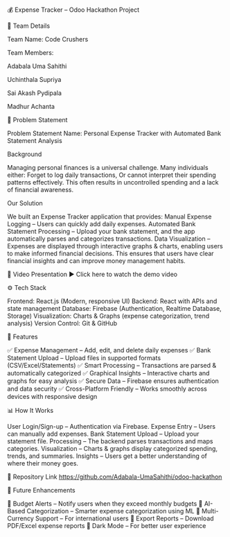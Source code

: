 💰 Expense Tracker – Odoo Hackathon Project

👥 Team Details

Team Name: Code Crushers

Team Members:

Adabala Uma Sahithi

Uchinthala Supriya

Sai Akash Pydipala

Madhur Achanta

📝 Problem Statement

Problem Statement Name: Personal Expense Tracker with Automated Bank Statement Analysis

Background

Managing personal finances is a universal challenge. Many individuals either:
Forget to log daily transactions,
Or cannot interpret their spending patterns effectively.
This often results in uncontrolled spending and a lack of financial awareness.

Our Solution

We built an Expense Tracker application that provides:
Manual Expense Logging – Users can quickly add daily expenses.
Automated Bank Statement Processing – Upload your bank statement, and the app automatically parses and categorizes transactions.
Data Visualization – Expenses are displayed through interactive graphs & charts, enabling users to make informed financial decisions.
This ensures that users have clear financial insights and can improve money management habits.

🎥 Video Presentation
▶️ Click here to watch the demo video

⚙️ Tech Stack

Frontend: React.js (Modern, responsive UI)
Backend: React with APIs and state management
Database: Firebase (Authentication, Realtime Database, Storage)
Visualization: Charts & Graphs (expense categorization, trend analysis)
Version Control: Git & GitHub

🚀 Features

✅ Expense Management – Add, edit, and delete daily expenses
✅ Bank Statement Upload – Upload files in supported formats (CSV/Excel/Statements)
✅ Smart Processing – Transactions are parsed & automatically categorized
✅ Graphical Insights – Interactive charts and graphs for easy analysis
✅ Secure Data – Firebase ensures authentication and data security
✅ Cross-Platform Friendly – Works smoothly across devices with responsive design


📊 How It Works

User Login/Sign-up – Authentication via Firebase.
Expense Entry – Users can manually add expenses.
Bank Statement Upload – Upload your statement file.
Processing – The backend parses transactions and maps categories.
Visualization – Charts & graphs display categorized spending, trends, and summaries.
Insights – Users get a better understanding of where their money goes.

📂 Repository Link
https://github.com/Adabala-UmaSahithi/odoo-hackathon

🔮 Future Enhancements

🚧 Budget Alerts – Notify users when they exceed monthly budgets
🚧 AI-Based Categorization – Smarter expense categorization using ML
🚧 Multi-Currency Support – For international users
🚧 Export Reports – Download PDF/Excel expense reports
🚧 Dark Mode – For better user experience
